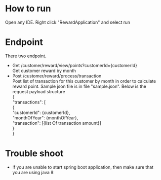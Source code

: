 # How to run
Open any IDE. Right click "RewardApplication" and select run

# Endpoint
There two endpoint.
* Get /customer/reward/view/points?customerId={customerId}  <br /> 
Get customer reward by month
* Post /customer/reward/process/transaction <br /> 
Post list of transaction for this customer by month in order to calculate reward point.
Sample json file is in file "sample.json".
Below is the request payload structure<br /> 
{<br /> 
    "transactions": [<br /> 
        {<br /> 
            "customerId": {customerId},<br /> 
            "monthOfYear": {monthOfYear},<br /> 
            "transaction": [{list Of transaction amount}]<br /> 
        }<br /> 
}<br /> 

# Trouble shoot
* If you are unable to start spring boot application, then make sure that you are using java 8
